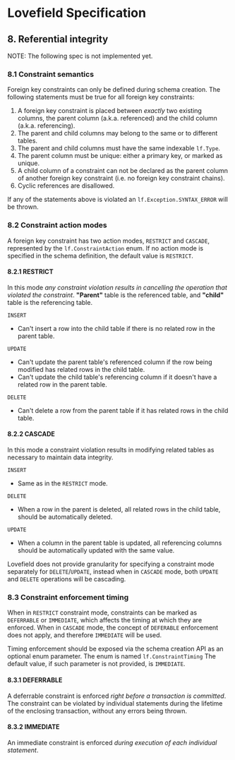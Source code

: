 # Lovefield Specification

## 8. Referential integrity
NOTE: The following spec is not implemented yet.

### 8.1 Constraint semantics

Foreign key constraints can only be defined during schema creation.
The following statements must be true for all foreign key constraints:

 1. A foreign key constraint is placed between *exactly* two existing columns,
    the parent column (a.k.a. referenced) and the child column (a.k.a.
    referencing).
 2. The parent and child columns may belong to the same or to different tables.
 4. The parent and child columns must have the same indexable `lf.Type`.
 5. The parent column must be unique: either a primary key, or marked as unique.
 6. A child column of a constraint can not be declared as the parent column of
    another foreign key constraint (i.e. no foreign key constraint chains).
 7. Cyclic references are disallowed.

If any of the statements above is violated an `lf.Exception.SYNTAX_ERROR` will
be thrown.

### 8.2 Constraint action modes
A foreign key constraint has two action modes, `RESTRICT` and `CASCADE`,
represented by the `lf.ConstraintAction` enum. If no action mode is specified
in the schema definition, the default value is `RESTRICT`.

#### 8.2.1 RESTRICT

In this mode _any constraint violation results in cancelling the operation that
violated the constraint_. **"Parent"** table is the referenced table, and
**"child"** table is the referencing table.

`INSERT`

  * Can't insert a row into the child table if there is no related row
    in the parent table.

`UPDATE`

  * Can't update the parent table's referenced column if the row being modified
    has related rows in the child table.
  * Can't update the child table's referencing column if it doesn't have a
    related row in the parent table.

`DELETE`

  * Can't delete a row from the parent table if it has related rows in the
    child table.

#### 8.2.2 CASCADE

In this mode a constraint violation results in modifying related tables as
necessary to maintain data integrity.

`INSERT`

  * Same as in the `RESTRICT` mode.

`DELETE`

  * When a row in the parent is deleted, all related rows in the
    child table, should be automatically deleted.

`UPDATE`

  * When a column in the parent table is updated, all referencing
    columns should be automatically updated with the same value.

Lovefield does not provide granularity for specifying a constraint mode
separately for `DELETE`/`UPDATE`, instead when in `CASCADE` mode, both `UPDATE`
and `DELETE` operations will be cascading.

### 8.3 Constraint enforcement timing

When in `RESTRICT` constraint mode, constraints can be marked as `DEFERRABLE` or
`IMMEDIATE`, which affects the timing at which they are enforced. When in
`CASCADE` mode, the concept of `DEFERABLE` enforcement does not apply, and
therefore `IMMEDIATE` will be used.

Timing enforcement should be exposed via the schema creation API as an optional
enum parameter. The enum is named `lf.ConstraintTiming` The default value, if
such parameter is not provided, is `IMMEDIATE`.

#### 8.3.1 DEFERRABLE

A deferrable constraint is enforced _right before a transaction is committed_.
The constraint can be violated by individual statements during the lifetime of
the enclosing transaction, without any errors being thrown.

#### 8.3.2 IMMEDIATE
An immediate constraint is enforced _during execution of each individual
statement_.

